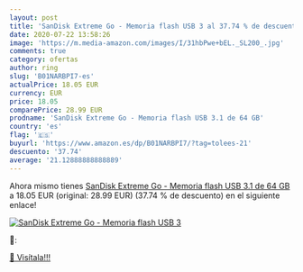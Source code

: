 ```yaml
---
layout: post
title: 'SanDisk Extreme Go - Memoria flash USB 3 al 37.74 % de descuento'
date: 2020-07-22 13:58:26
image: 'https://m.media-amazon.com/images/I/31hbPwe+bEL._SL200_.jpg'
comments: true
category: ofertas
author: ring
slug: 'B01NARBPI7-es'
actualPrice: 18.05 EUR
currency: EUR
price: 18.05
comparePrice: 28.99 EUR
prodname: 'SanDisk Extreme Go - Memoria flash USB 3.1 de 64 GB'
country: 'es'
flag: '🇪🇸'
buyurl: 'https://www.amazon.es/dp/B01NARBPI7/?tag=tolees-21'
descuento: '37.74'
average: '21.12888888888889'
---
```


Ahora mismo tienes [SanDisk Extreme Go - Memoria flash USB 3.1 de 64 GB](https://www.amazon.es/dp/B01NARBPI7/?tag=tolees-21) a 18.05 EUR (original: 28.99 EUR) (37.74 %  de descuento) en el siguiente enlace!

[![SanDisk Extreme Go - Memoria flash USB 3](https://m.media-amazon.com/images/I/31hbPwe+bEL._SL200_.jpg)](https://www.amazon.es/dp/B01NARBPI7/?tag=tolees-21)

🔎:


[🛒 Visítala!!!](https://www.amazon.es/dp/B01NARBPI7/?tag=tolees-21)
